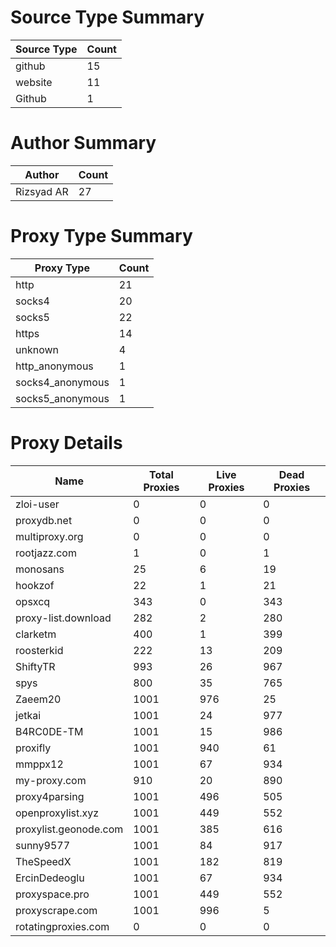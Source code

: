 # Source Type Summary

| Source Type | Count |
|-------------|-------|
| github | 15 |
| website | 11 |
| Github | 1 |


# Author Summary

| Author | Count |
|--------|-------|
| Rizsyad AR | 27 |


# Proxy Type Summary

| Proxy Type | Count |
|------------|-------|
| http | 21 |
| socks4 | 20 |
| socks5 | 22 |
| https | 14 |
| unknown | 4 |
| http_anonymous | 1 |
| socks4_anonymous | 1 |
| socks5_anonymous | 1 |


# Proxy Details

| Name | Total Proxies | Live Proxies | Dead Proxies |
|------|---------------|--------------|---------------|
| zloi-user | 0 | 0 | 0 |
| proxydb.net | 0 | 0 | 0 |
| multiproxy.org | 0 | 0 | 0 |
| rootjazz.com | 1 | 0 | 1 |
| monosans | 25 | 6 | 19 |
| hookzof | 22 | 1 | 21 |
| opsxcq | 343 | 0 | 343 |
| proxy-list.download | 282 | 2 | 280 |
| clarketm | 400 | 1 | 399 |
| roosterkid | 222 | 13 | 209 |
| ShiftyTR | 993 | 26 | 967 |
| spys | 800 | 35 | 765 |
| Zaeem20 | 1001 | 976 | 25 |
| jetkai | 1001 | 24 | 977 |
| B4RC0DE-TM | 1001 | 15 | 986 |
| proxifly | 1001 | 940 | 61 |
| mmppx12 | 1001 | 67 | 934 |
| my-proxy.com | 910 | 20 | 890 |
| proxy4parsing | 1001 | 496 | 505 |
| openproxylist.xyz | 1001 | 449 | 552 |
| proxylist.geonode.com | 1001 | 385 | 616 |
| sunny9577 | 1001 | 84 | 917 |
| TheSpeedX | 1001 | 182 | 819 |
| ErcinDedeoglu | 1001 | 67 | 934 |
| proxyspace.pro | 1001 | 449 | 552 |
| proxyscrape.com | 1001 | 996 | 5 |
| rotatingproxies.com | 0 | 0 | 0 |
